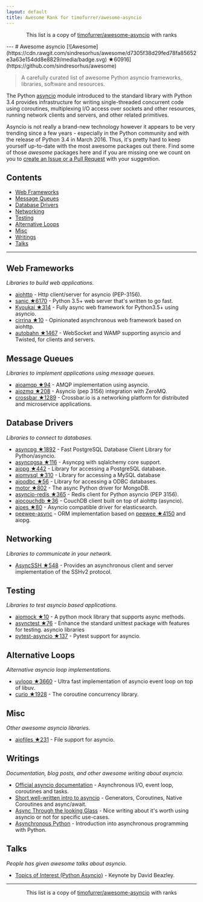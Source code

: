 ```yaml
---
layout: default
title: Awesome Rank for timofurrer/awesome-asyncio
---
```


<p align="center">
	This list is a copy of <a href="https://github.com/timofurrer/awesome-asyncio">timofurrer/awesome-asyncio</a> with ranks
</p>
---
# Awesome asyncio [![Awesome](https://cdn.rawgit.com/sindresorhus/awesome/d7305f38d29fed78fa85652e3a63e154dd8e8829/media/badge.svg) ★60916](https://github.com/sindresorhus/awesome)

> A carefully curated list of awesome Python asyncio frameworks, libraries, software and resources.

The Python [asyncio](https://docs.python.org/3/library/asyncio.html) module introduced to the standard library with Python 3.4 provides infrastructure for writing single-threaded concurrent code using coroutines, multiplexing I/O access over sockets and other resources, running network clients and servers, and other related primitives.

Asyncio is not really a brand-new technology however it appears to be very trending since a few years - especially in the Python community and with the release of Python 3.4 in March 2016. 
Thus, it's pretty hard to keep yourself up-to-date with the most awesome packages out there. 
Find some of those *awesome* packages here and if you are missing one we count on you to [create an Issue or a Pull Request](https://github.com/timofurrer/awesome-asyncio/blob/master/CONTRIBUTING.md) with your suggestion.

## Contents

* [Web Frameworks](#web-frameworks)
* [Message Queues](#message-queues)
* [Database Drivers](#database-drivers)
* [Networking](#networking)
* [Testing](#testing)
* [Alternative Loops](#alternative-loops)
* [Misc](#misc)
* [Writings](#writings)
* [Talks](#talks)

***

## Web Frameworks

*Libraries to build web applications.*

* [aiohttp](https://github.com/KeepSafe/aiohttp) - Http client/server for asyncio (PEP-3156).
* [sanic ★6170](https://github.com/channelcat/sanic) - Python 3.5+ web server that's written to go fast.
* [Kyoukai ★314](https://github.com/SunDwarf/Kyoukai) - Fully async web framework for Python3.5+ using asyncio.
* [cirrina ★10](https://github.com/neolynx/cirrina) - Opinionated asynchronous web framework based on aiohttp.
* [autobahn ★1467](https://github.com/crossbario/autobahn-python) - WebSocket and WAMP supporting asyncio and Twisted, for clients and servers.

## Message Queues

*Libraries to implement applications using message queues.*

* [aioamqp ★94](https://github.com/Polyconseil/aioamqp) - AMQP implementation using asyncio.
* [aiozmq ★208](https://github.com/aio-libs/aiozmq) - Asyncio (pep 3156) integration with ZeroMQ.
* [crossbar ★1289](https://github.com/crossbario/crossbar) - Crossbar.io is a networking platform for distributed and microservice applications.

## Database Drivers

*Libraries to connect to databases.*

* [asyncpg ★1892](https://github.com/MagicStack/asyncpg) - Fast PostgreSQL Database Client Library for Python/asyncio.
* [asyncpgsa ★116](https://github.com/CanopyTax/asyncpgsa) - Asyncpg with sqlalchemy core support.
* [aiopg ★442](https://github.com/aio-libs/aiopg) - Library for accessing a PostgreSQL database.
* [aiomysql ★310](https://github.com/aio-libs/aiomysql) - Library for accessing a MySQL database
* [aioodbc ★56](https://github.com/aio-libs/aioodbc) - Library for accessing a ODBC databases.
* [motor ★802](https://github.com/mongodb/motor) - The async Python driver for MongoDB.
* [asyncio-redis ★365](https://github.com/jonathanslenders/asyncio-redis) - Redis client for Python asyncio (PEP 3156).
* [aiocouchdb ★36](https://github.com/aio-libs/aiocouchdb) - CouchDB client built on top of aiohttp (asyncio).
* [aioes ★80](https://github.com/aio-libs/aioes) - Asyncio compatible driver for elasticsearch.
* [peewee-async](https://github.com/05bit/peewee-async) - ORM implementation based on [peewee ★4150](https://github.com/coleifer/peewee) and aiopg.

## Networking

*Libraries to communicate in your network.*

* [AsyncSSH ★548](https://github.com/ronf/asyncssh) - Provides an asynchronous client and server implementation of the SSHv2 protocol.

## Testing

*Libraries to test asyncio based applications.*

* [aiomock ★10](https://github.com/nhumrich/aiomock) - A python mock library that supports async methods.
* [asynctest ★76](https://github.com/Martiusweb/asynctest) - Enhance the standard unittest package with features for testing. asyncio libraries
* [pytest-asyncio ★137](https://github.com/pytest-dev/pytest-asyncio) - Pytest support for asyncio.

## Alternative Loops

*Alternative asyncio loop implementations.*

* [uvloop ★3660](https://github.com/MagicStack/uvloop) - Ultra fast implementation of asyncio event loop on top of libuv.
* [curio ★1928](https://github.com/dabeaz/curio) - The coroutine concurrency library.

## Misc

*Other awesome asyncio libraries.*

* [aiofiles ★231](https://github.com/Tinche/aiofiles) - File support for asyncio.

## Writings

*Documentation, blog posts, and other awesome writing about asyncio.*

* [Official asyncio documentation](https://docs.python.org/3/library/asyncio.html) - Asynchronous I/O, event loop, coroutines and tasks.
* [Short well-written intro to asyncio](http://masnun.com/2015/11/13/python-generators-coroutines-native-coroutines-and-async-await.html) - Generators, Coroutines, Native Coroutines and async/await.
* [Async Through the looking Glass](https://hackernoon.com/async-through-the-looking-glass-d69a0a88b661) - Nice writing about it's worth using asyncio or not for specific use-cases.
* [Asynchronous Python](https://hackernoon.com/asynchronous-python-45df84b82434) - Introduction into asynchronous programming with Python.

## Talks

*People has given awesome talks about asyncio.*

* [Topics of Interest (Python Asyncio)](https://www.youtube.com/watch?v=ZzfHjytDceU) - Keynote by David Beazley.
---
<p align="center">
	This list is a copy of <a href="https://github.com/timofurrer/awesome-asyncio">timofurrer/awesome-asyncio</a> with ranks
</p>
